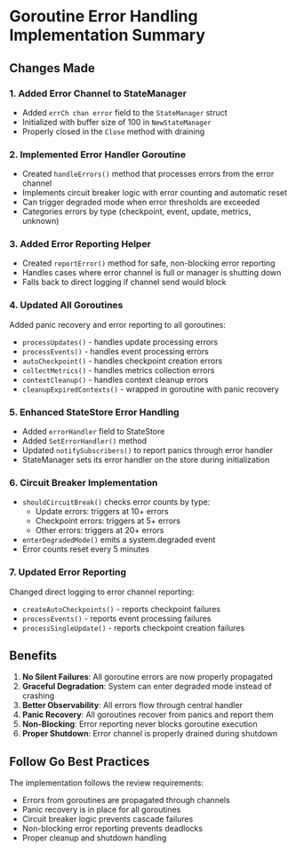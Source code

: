# Goroutine Error Handling Implementation Summary

## Changes Made

### 1. Added Error Channel to StateManager
- Added `errCh chan error` field to the `StateManager` struct
- Initialized with buffer size of 100 in `NewStateManager`
- Properly closed in the `Close` method with draining

### 2. Implemented Error Handler Goroutine
- Created `handleErrors()` method that processes errors from the error channel
- Implements circuit breaker logic with error counting and automatic reset
- Can trigger degraded mode when error thresholds are exceeded
- Categories errors by type (checkpoint, event, update, metrics, unknown)

### 3. Added Error Reporting Helper
- Created `reportError()` method for safe, non-blocking error reporting
- Handles cases where error channel is full or manager is shutting down
- Falls back to direct logging if channel send would block

### 4. Updated All Goroutines
Added panic recovery and error reporting to all goroutines:
- `processUpdates()` - handles update processing errors
- `processEvents()` - handles event processing errors  
- `autoCheckpoint()` - handles checkpoint creation errors
- `collectMetrics()` - handles metrics collection errors
- `contextCleanup()` - handles context cleanup errors
- `cleanupExpiredContexts()` - wrapped in goroutine with panic recovery

### 5. Enhanced StateStore Error Handling
- Added `errorHandler` field to StateStore
- Added `SetErrorHandler()` method
- Updated `notifySubscribers()` to report panics through error handler
- StateManager sets its error handler on the store during initialization

### 6. Circuit Breaker Implementation
- `shouldCircuitBreak()` checks error counts by type:
  - Update errors: triggers at 10+ errors
  - Checkpoint errors: triggers at 5+ errors
  - Other errors: triggers at 20+ errors
- `enterDegradedMode()` emits a system.degraded event
- Error counts reset every 5 minutes

### 7. Updated Error Reporting
Changed direct logging to error channel reporting:
- `createAutoCheckpoints()` - reports checkpoint failures
- `processEvents()` - reports event processing failures
- `processSingleUpdate()` - reports checkpoint creation failures

## Benefits

1. **No Silent Failures**: All goroutine errors are now properly propagated
2. **Graceful Degradation**: System can enter degraded mode instead of crashing
3. **Better Observability**: All errors flow through central handler
4. **Panic Recovery**: All goroutines recover from panics and report them
5. **Non-Blocking**: Error reporting never blocks goroutine execution
6. **Proper Shutdown**: Error channel is properly drained during shutdown

## Follow Go Best Practices

The implementation follows the review requirements:
- Errors from goroutines are propagated through channels
- Panic recovery is in place for all goroutines
- Circuit breaker logic prevents cascade failures
- Non-blocking error reporting prevents deadlocks
- Proper cleanup and shutdown handling